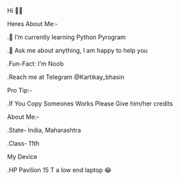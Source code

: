Hi 👋👋

Heres About Me:-

.🌱 I’m currently learning Python Pyrogram 

.💬 Ask me about anything, I am happy to help you

.Fun-Fact: I'm Noob

.Reach me at Telegram @Kartikay_bhasin

Pro Tip:-

.If You Copy Someones Works Please Give him/her credits

About Me:-

.State- India, Maharashtra

.Class- 11th

My Device

.HP Pavilion 15 T a low end laptop 😂
